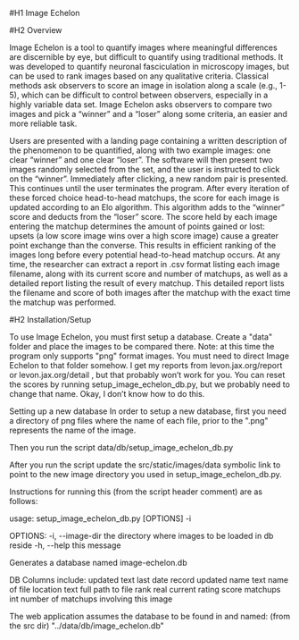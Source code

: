 #H1  Image Echelon

#H2  Overview

Image Echelon is a tool to quantify images where meaningful differences are discernible by eye, but difficult to
quantify using traditional methods.  It was developed to quantify neuronal fasciculation in microscopy images, but can
be used to rank images based on any qualitative criteria.  Classical methods ask observers to score an image in
isolation along a scale (e.g., 1-5), which can be difficult to control between observers, especially in a highly
variable data set.  Image Echelon asks observers to compare two images and pick a “winner” and a “loser” along some
criteria, an easier and more reliable task.

Users are presented with a landing page containing a written description of the phenomenon to be quantified, along with
two example images: one clear “winner” and one clear “loser”.  The software will then present two images randomly
selected from the set, and the user is instructed to click on the “winner”.  Immediately after clicking, a new random
pair is presented.  This continues until the user terminates the program.  After every iteration of these forced choice
head-to-head matchups, the score for each image is updated according to an Elo algorithm.  This algorithm adds to the
“winner” score and deducts from the “loser” score.  The score held by each image entering the matchup determines the
amount of points gained or lost: upsets (a low score image wins over a high score image) cause a greater point exchange
than the converse.  This results in efficient ranking of the images long before every potential head-to-head matchup
occurs.  At any time, the researcher can extract a report in .csv format listing each image filename, along with its
current score and number of matchups, as well as a detailed report listing the result of every matchup.  This detailed
report lists the filename and score of both images after the matchup with the exact time the matchup was performed.

#H2  Installation/Setup

To use Image Echelon, you must first setup a database.  Create a "data" folder and place the images to be compared there.
Note: at this time the program only supports "png" format images.  You must need to
direct Image Echelon to that folder somehow.  I get my reports from levon.jax.org/report or levon.jax.org/detail , but
that probably won’t work for you.  You can reset the scores by running setup_image_echelon_db.py, but we probably need to
change that name.  Okay, I don’t know how to do this.

Setting up a new database
In order to setup a new database, first you need a directory of png files where the name of each file, prior to the ".png" represents the name of the image.

Then you run the script data/db/setup_image_echelon_db.py

After you run the script update the src/static/images/data symbolic link to point to the new image directory you used in setup_image_echelon_db.py.

Instructions for running this (from the script header comment) are as follows:

usage:
setup_image_echelon_db.py [OPTIONS] -i <image directory>

OPTIONS:
    -i, --image-dir the directory where images to be loaded in db reside
    -h, --help      this message

Generates a database named image-echelon.db

DB Columns include:
    updated text    last date record updated
    name text       name of file
    location text   full path to file
    rank real       current rating score
    matchups int    number of matchups involving this image

The web application assumes the database to be found in and named: (from the src dir) "../data/db/image_echelon.db"
